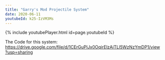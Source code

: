 ```yaml
---
title: "Garry's Mod Projectile System"
date: 2020-06-11
youtubeId: k25-IzVM3Ms
---
```


{% include youtubePlayer.html id=page.youtubeId %}

The Code for this system:
https://drive.google.com/file/d/1CErGuPlJx0OqirElzAiTLl5WzNzYmDP1/view?usp=sharing
